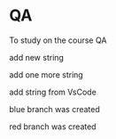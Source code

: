 # QA
To study on the course QA

add new string

add one more string

add string from VsCode

blue branch was created

red branch was created